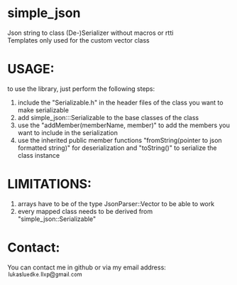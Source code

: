 # simple_json
Json string to class (De-)Serializer without macros or rtti<br/>
Templates only used for the custom vector class

# USAGE:
to use the library, just perform the following steps:
1. include the "Serializable.h" in the header files of the class you want to make serializable
2. add simple_json:::Serializable to the base classes of the class
3. use the "addMember(memberName, member)" to add the members you want to include in the serialization
4. use the inherited public member functions "fromString(pointer to json formatted string)" for deserialization and "toString()" to serialize the class instance

# LIMITATIONS:
1. arrays have to be of the type JsonParser::Vector<Type> to be able to work
2. every mapped class needs to be derived from "simple_json::Serializable"

# Contact:
You can contact me in github or via my email address: ![alt text](https://github.com/llxp/simple_json/blob/master/email.png?raw=true)